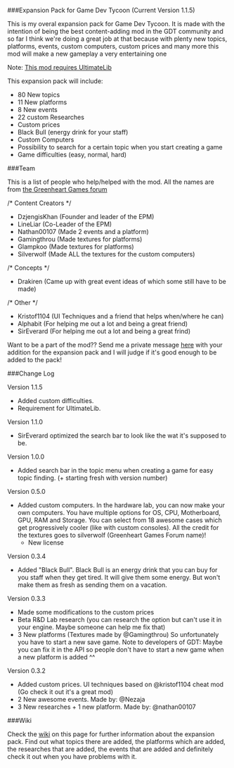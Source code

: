 ###Expansion Pack for Game Dev Tycoon (Current Version 1.1.5)

This is my overal expansion pack for Game Dev Tycoon.
It is made with the intention of being the best content-adding mod in the GDT community and so far I think we're doing a great job at that because with plenty new topics, platforms, events, custom computers, custom prices and many more this mod will make a new gameplay a very entertaining one 

Note: [This mod requires UltimateLib](http://gdt-ultimatesuite.abesco.de/)

This expansion pack will include:
  - 80 New topics
  - 11 New platforms
  - 8 New events
  - 22 custom Researches
  - Custom prices
  - Black Bull (energy drink for your staff)
  - Custom Computers
  - Possibility to search for a certain topic when you start creating a game
  - Game difficulties (easy, normal, hard)

###Team

This is a list of people who help/helped with the mod. All the names are from [the Greenheart Games forum](http://forum.greenheartgames.com/)

/* Content Creators */
  - DzjengisKhan (Founder and leader of the EPM)
  - LineLiar (Co-Leader of the EPM)
  - Nathan00107 (Made 2 events and a platform)
  - Gamingthrou (Made textures for platforms)
  - Glampkoo (Made textures for platforms)
  - Silverwolf (Made ALL the textures for the custom computers)
  
/* Concepts */
  - Drakiren (Came up with great event ideas of which some still have to be made)
  
/* Other */
  - Kristof1104 (UI Techniques and a friend that helps when/where he can)
  - Alphabit (For helping me out a lot and being a great friend)
  - SirEverard (For helping me out a lot and being a great frind)

Want to be a part of the mod?? Send me a private message [here](http://forum.greenheartgames.com/users/dzjengiskhan/activity)
with your addition for the expansion pack and I will judge if it's good enough to be added to the pack!

###Change Log

Version 1.1.5
  - Added custom difficulties.
  - Requirement for UltimateLib.

Version 1.1.0
  - SirEverard optimized the search bar to look like the wat it's supposed to be.

Version 1.0.0
  - Added search bar in the topic menu when creating a game for easy topic finding. (+ starting fresh with version number)

Version 0.5.0
  - Added custom computers. In the hardware lab, you can now make your own computers. You have multiple options for OS, CPU, Motherboard, GPU, RAM and Storage. You can select from 18 awesome cases which get progressively cooler (like with custom consoles). All the credit for the textures goes to silverwolf (Greenheart Games Forum name)!
	- New license
	
Version 0.3.4
  - Added "Black Bull". Black Bull is an energy drink that you can buy for you staff when they get tired. It will give them some energy. But won't make them as fresh as sending them on a vacation.

Version 0.3.3
  - Made some modifications to the custom prices
  - Beta R&D Lab research (you can research the option but can't use it in your engine. Maybe someone can help me fix that)
  - 3 New platforms (Textures made by @Gamingthrou) So unfortunately you have to start a new save game. Note to      developers of GDT: Maybe you can fix it in the API so people don't have to start a new game when a new platform is added ^^

Version 0.3.2
  - Added custom prices. UI techniques based on @kristof1104 cheat mod (Go check it out it's a great mod)
  - 2 New awesome events. Made by: @Nezaja
  - 3 New researches + 1 new platform. Made by: @nathan00107

###Wiki

Check the [wiki](https://github.com/DzjengisKhan/GDT-Expansion-Pack/wiki "Wiki") on this page for further information about the expansion pack. Find out what topics there are added,
the platforms which are added, the researches that are added, the events that are added and definitely check
it out when you have problems with it.
